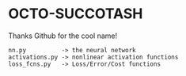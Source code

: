 # OCTO-SUCCOTASH

Thanks Github for the cool name!

```
nn.py          -> the neural network
activations.py -> nonlinear activation functions
loss_fcns.py   -> Loss/Error/Cost functions
```
